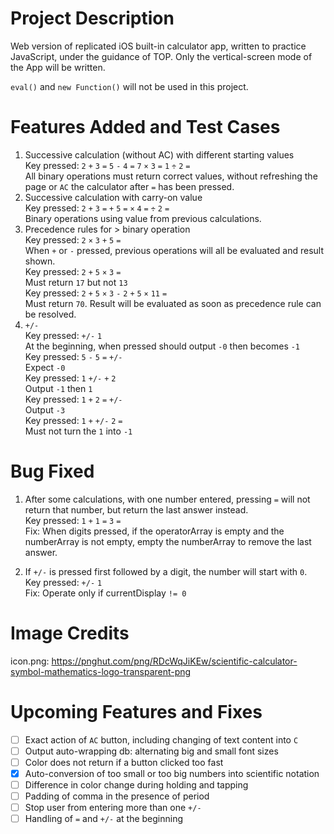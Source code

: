 # Project Description
Web version of replicated iOS built-in calculator app, written to practice 
JavaScript, under the guidance of TOP. Only the vertical-screen mode of the App
will be written.   

`eval()` and `new Function()` will not be used in this project.  

# Features Added and Test Cases
1) Successive calculation (without AC) with different starting values  
Key pressed: `2` `+` `3` `=` `5` `-` `4` `=` `7` `×` `3` `=` `1` `÷` `2` `=`  
All binary operations must return correct values, without refreshing the page
or `AC` the calculator after `=` has been pressed.  
2) Successive calculation with carry-on value  
Key pressed: `2` `+` `3` `=` `+` `5` `=` `×` `4` `=` `÷` `2` `=`  
Binary operations using value from previous calculations.  
3) Precedence rules for > binary operation  
Key pressed: `2` `×` `3` `+` `5` `=`  
When `+` or `-` pressed, previous operations will all be evaluated and result shown.  
Key pressed: `2` `+` `5` `×` `3` `=`  
Must return `17` but not `13`  
Key pressed: `2` `+` `5` `×` `3` `-` `2` `+` `5` `×` `11` `=`  
Must return `70`. Result will be evaluated as soon as precedence rule can be 
resolved.  
4) `+/-`  
Key pressed: `+/-` `1`  
At the beginning, when pressed should output `-0` then becomes `-1`  
Key pressed: `5` `-` `5` `=` `+/-`  
Expect `-0`  
Key pressed: `1` `+/-` `+` `2`  
Output `-1` then `1`  
Key pressed: `1` `+` `2` `=` `+/-`  
Output `-3`  
Key pressed: `1` `+` `+/-` `2` `=`  
Must not turn the `1` into `-1`  

# Bug Fixed
1) After some calculations, with one number entered, pressing `=` will not return
that number, but return the last answer instead.  
Key pressed: `1` `+` `1` `=` `3` `=`  
Fix: When digits pressed, if the operatorArray is empty and the numberArray is
not empty, empty the numberArray to remove the last answer.  

2) If `+/-` is pressed first followed by a digit, the number will start with `0`.  
Key pressed: `+/-` `1`  
Fix: Operate only if currentDisplay `!= 0`  

# Image Credits
icon.png: https://pnghut.com/png/RDcWqJiKEw/scientific-calculator-symbol-mathematics-logo-transparent-png

# Upcoming Features and Fixes   
- [ ] Exact action of `AC` button, including changing of text content into `C`  
- [ ] Output auto-wrapping db: alternating big and small font sizes  
- [ ] Color does not return if a button clicked too fast  
- [x] Auto-conversion of too small or too big numbers into scientific notation    
- [ ] Difference in color change during holding and tapping  
- [ ] Padding of comma in the presence of period   
- [ ] Stop user from entering more than one `+/-`   
- [ ] Handling of `=` and `+/-` at the beginning  